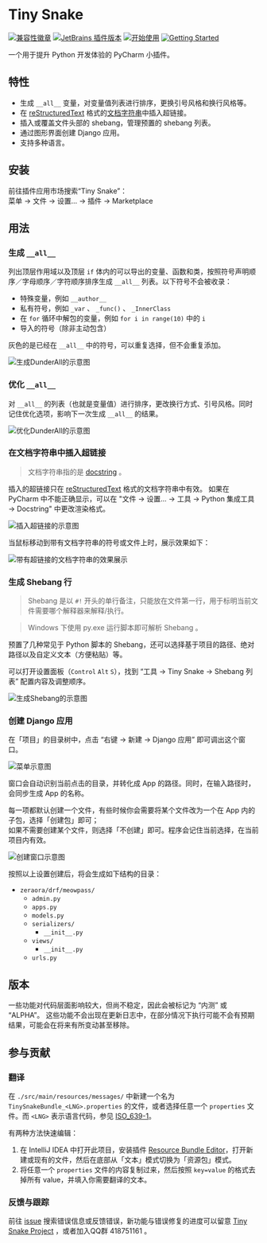 # Tiny Snake

[![兼容性徽章](https://img.shields.io/badge/PyCharm-2022.2.*%20~%202024.1.*-darkgreen?style=flat-square&logo=pycharm)](https://plugins.jetbrains.com/plugin/24140-tiny-snake/versions)
[![JetBrains 插件版本](https://img.shields.io/jetbrains/plugin/v/24140?style=flat-square&color=purple)](https://plugins.jetbrains.com/plugin/24140-tiny-snake)
[![开始使用](https://img.shields.io/badge/开始使用-中文-blue.svg?style=flat-square)](./README.md)
[![Getting Started](https://img.shields.io/badge/Getting%20Started-English-green.svg?style=flat-square)](./README_en.md) 

一个用于提升 Python 开发体验的 PyCharm 小插件。

## 特性

- 生成 `__all__` 变量，对变量值列表进行排序，更换引号风格和换行风格等。
- 在 [reStructuredText](https://en.wikipedia.org/wiki/ReStructuredText) 格式的[文档字符串](https://docs.python.org/zh-cn/3/glossary.html#term-docstring)中插入超链接。
- 插入或覆盖文件头部的 shebang，管理预置的 shebang 列表。
- 通过图形界面创建 Django 应用。
- 支持多种语言。

## 安装

前往插件应用市场搜索“Tiny Snake”：  
菜单 → 文件 → 设置... → 插件 → Marketplace

## 用法

### 生成 `__all__`

列出顶层作用域以及顶层 `if` 体内的可以导出的变量、函数和类，按照符号声明顺序／字母顺序／字符顺序排序生成 `__all__` 列表。以下符号不会被收录：

- 特殊变量，例如 `__author__`
- 私有符号，例如 `_var` 、 `_func()` 、 `_InnerClass`
- 在 `for` 循环中解包的变量，例如 `for i in range(10)` 中的 `i`
- 导入的符号（除非主动包含）

灰色的是已经在 `__all__` 中的符号，可以重复选择，但不会重复添加。

![生成DunderAll的示意图](./.img/generate-dunder-all.png)

### 优化 `__all__`

对 `__all__` 的列表（也就是变量值）进行排序，更改换行方式、引号风格。同时记住优化选项，影响下一次生成 `__all__` 的结果。

![优化DunderAll的示意图](./.img/optimize-dunder-all.png)

### 在文档字符串中插入超链接

> 文档字符串指的是 [docstring](https://docs.python.org/zh-cn/3/glossary.html#term-docstring) 。

插入的超链接只在 [reStructuredText](https://en.wikipedia.org/wiki/ReStructuredText) 格式的文档字符串中有效。
如果在 PyCharm 中不能正确显示，可以在 "文件 → 设置... → 工具 → Python 集成工具 → Docstring" 中更改渲染格式。

![插入超链接的示意图](./.img/insert-docstring-hyperlink.png)

当鼠标移动到带有文档字符串的符号或文件上时，展示效果如下：

![带有超链接的文档字符串的效果展示](./.img/hyperlink-in-docstring.png)

### 生成 Shebang 行

> Shebang 是以 `#!` 开头的单行备注，只能放在文件第一行，用于标明当前文件需要哪个解释器来解释/执行。

> Windows 下使用 py.exe 运行脚本即可解析 Shebang 。

预置了几种常见于 Python 脚本的 Shebang，还可以选择基于项目的路径、绝对路径以及自定义文本（方便粘贴）等。

可以打开设置面板（`Control` `Alt` `S`），找到 “工具 → Tiny Snake → Shebang 列表” 配置内容及调整顺序。

![生成Shebang的示意图](./.img/generate-shebang.png)

### 创建 Django 应用

在「项目」的目录树中，点击 “右键 → 新建 → Django 应用” 即可调出这个窗口。

![菜单示意图](./.img/django-app-creation-menu.png)

窗口会自动识别当前点击的目录，并转化成 App 的路径。同时，在输入路径时，会同步生成 App 的名称。

每一项都默认创建一个文件，有些时候你会需要将某个文件改为一个在 App 内的子包，选择「创建包」即可；  
如果不需要创建某个文件，则选择「不创建」即可。程序会记住当前选择，在当前项目内有效。

![创建窗口示意图](./.img/django-app-creation-popup.png)

按照以上设置创建后，将会生成如下结构的目录：

- `zeraora/drf/meowpass/`
    - `admin.py`
    - `apps.py`
    - `models.py`
    - `serializers/`
        - `__init__.py`
    - `views/`
        - `__init__.py`
    - `urls.py`

## 版本

一些功能对代码层面影响较大，但尚不稳定，因此会被标记为 “内测” 或 “ALPHA”。
这些功能不会出现在更新日志中，在部分情况下执行可能不会有预期结果，可能会在将来有所变动甚至移除。

## 参与贡献

### 翻译

在 `./src/main/resources/messages/` 中新建一个名为 `TinySnakeBundle_<LNG>.properties` 的文件，或者选择任意一个 `properties` 文件。而 `<LNG>` 表示语言代码，参见 [ISO_639-1](https://zh.wikipedia.org/wiki/ISO_639-1)。

有两种方法快速编辑：

1. 在 IntelliJ IDEA 中打开此项目，安装插件 [Resource Bundle Editor](https://plugins.jetbrains.com/plugin/17035-resource-bundle-editor)，打开新建或现有的文件，然后在底部从「文本」模式切换为「资源包」模式。
2. 将任意一个 `properties` 文件的内容复制过来，然后按照 `key=value` 的格式去掉所有 value，并填入你需要翻译的文本。

### 反馈与跟踪

前往 [issue](https://github.com/aixcyi/TinySnake/issues) 搜索错误信息或反馈错误，新功能与错误修复的进度可以留意 [Tiny Snake Project](https://github.com/users/aixcyi/projects/1/views/1) ，或者加入QQ群 418751161 。

